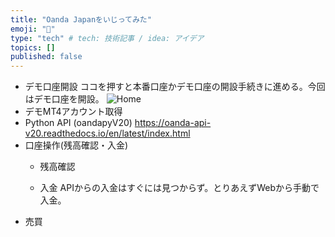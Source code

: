 ```yaml
---
title: "Oanda Japanをいじってみた"
emoji: "🎉"
type: "tech" # tech: 技術記事 / idea: アイデア
topics: []
published: false
---
```

- デモ口座開設
ココを押すと本番口座かデモ口座の開設手続きに進める。今回はデモ口座を開設。
![Home](https://storage.googleapis.com/zenn-user-upload/4ejm3ynce2tscerz52llxv7hmoco)
- デモMT4アカウント取得
- Python API (oandapyV20)
https://oanda-api-v20.readthedocs.io/en/latest/index.html
- 口座操作(残高確認・入金)
	- 残高確認

	- 入金
APIからの入金はすぐには見つからず。とりあえずWebから手動で入金。
- 売買


